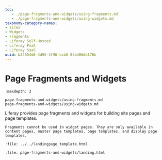 ```yaml
---
toc:
   - ./page-fragments-and-widgets/using-fragments.md
   - ./page-fragments-and-widgets/using-widgets.md
taxonomy-category-names:
- Sites
- Widgets
- Fragments
- Liferay Self-Hosted
- Liferay PaaS
- Liferay SaaS
uuid: b34554d6-3d96-4f96-bcb8-83b486db176b
---
```

# Page Fragments and Widgets

```{toctree}
:maxdepth: 3

page-fragments-and-widgets/using-fragments.md
page-fragments-and-widgets/using-widgets.md
```
<!--TASK: Develop into-->
Liferay provides page fragments and widgets for building site pages and page templates.

```{note}
Fragments cannot be used in widget pages. They are only available in content pages, master page templates, page templates, and display page templates.
```

```{raw} html
:file: ../../landingpage_template.html
```

```{raw} html
:file: page-fragments-and-widgets/landing.html
```
